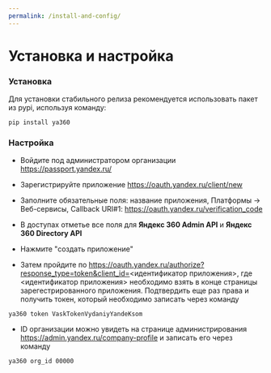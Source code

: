 ```yaml
---
permalink: /install-and-config/
---
```

# Установка и настройка

### Установка

Для установки стабильного релиза рекомендуется использовать пакет из pypi, используя команду:
```
pip install ya360
```

### Настройка

- Войдите под администратором организации https://passport.yandex.ru/

- Зарегистрируйте приложение https://oauth.yandex.ru/client/new

- Заполните обязательные поля: название приложения, Платформы -> Веб-сервисы, Callback URI#1: https://oauth.yandex.ru/verification_code

- В доступах отметье все поля для **Яндекс 360 Admin API** и **Яндекс 360 Directory API**

- Нажмите "создать приложение"

- Затем пройдите по https://oauth.yandex.ru/authorize?response_type=token&client_id=<идентификатор приложения>, где <идентификатор приложения> необходимо взять в конце страницы зарегестрированного приложения. Подтвердить еще раз права и получить токен, который необходимо записать через команду
```
ya360 token VaskTokenVydaniyYandeKsom
```

- ID организации можно увидеть на странице администрирования https://admin.yandex.ru/company-profile и записать его через команду
```
ya360 org_id 00000
```
